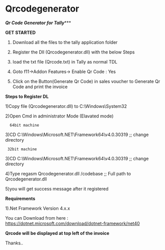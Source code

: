 # Qrcodegenerator

*********Qr Code Generator for Tally************


**GET STARTED**

1) Download all the files to the tally application folder

2) Register the Dll (Qrcodegenerator.dll) with the below Steps

3) load the txt file (Qrcode.txt) in Tally as normal TDL

4) Goto f11->Addon Features-> Enable Qr Code : Yes

5) Click on the  Button(Generate Qr Code) in sales voucher to Generate Qr Code and print the invoice


**Steps to Register DL**


1)Copy file (Qrcodegenerator.dll) to C:\Windows\System32

2)Open Cmd in administrator Mode (Elavated mode)

      64bit machine

3)CD C:\Windows\Microsoft.NET\Framework64\v4.0.30319 ;; change directory

     32bit machine

3)CD C:\Windows\Microsoft.NET\Framework64\v4.0.30319 ;; change directory

4)Type regasm Qrcodegenerator.dll /codebase  ;; Full path to Qrcodegenerator.dll

5)you will get success message after it registered


**Requirements**

1).Net Framework Version 4.x.x
  
 You can Download from here : https://dotnet.microsoft.com/download/dotnet-framework/net40


**Qrcode will be displayed at top left of the invoice**

Thanks..
